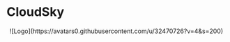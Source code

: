 # CloudSky
<p align="center">
  ![Logo](https://avatars0.githubusercontent.com/u/32470726?v=4&s=200)
</p>
